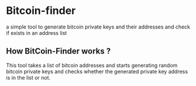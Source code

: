# Bitcoin-finder
a simple tool to generate bitcoin private keys and their addresses and check if exists in an address list

## How BitCoin-Finder works ?
This tool takes a list of bitcoin addresses and starts generating random bitcoin private keys and checks whether the generated private key address is in the list or not.
